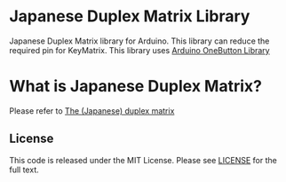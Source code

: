 # Japanese Duplex Matrix Library
Japanese Duplex Matrix library for Arduino.
This library can reduce the required pin for KeyMatrix. 
This library uses [Arduino OneButton Library](https://github.com/mathertel/OneButton)

# What is Japanese Duplex Matrix?
Please refer to [The (Japanese) duplex matrix](https://kbd.news/The-Japanese-duplex-matrix-1391.html)

## License
This code is released under the MIT License. Please see [LICENSE](https://github.com/aselectroworks/J-DuplexMatrix/blob/master/LICENSE) for the full text.